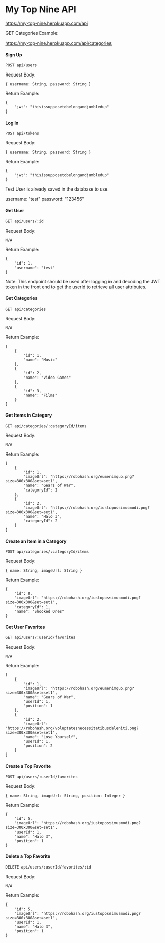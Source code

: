 # My Top Nine API

https://my-top-nine.herokuapp.com/api

GET Categories Example:

https://my-top-nine.herokuapp.com/api/categories

#### Sign Up

```
POST api/users
```
Request Body:

```
{ username: String, password: String }
```

Return Example:
```
{
    "jwt": "thisissupposetobelongandjumbledup"
}
``` 

#### Log In

```
POST api/tokens
```
Request Body:

```
{ username: String, password: String }
```

Return Example:
```
{
    "jwt": "thisissupposetobelongandjumbledup"
}
``` 

Test User is already saved in the database to use. 

username: "test"
password: "123456"


#### Get User

```
GET api/users/:id
```
Request Body:

```
N/A
```

Return Example:
```
{
    "id": 1,
    "username": "test"
}
```

Note: This endpoint should be used after logging in and decoding the JWT
token in the front end to get the userId to retrieve all user attributes.

#### Get Categories

```
GET api/categories
```

Request Body:

```
N/A
```

Return Example:

```
[
    {
        "id": 1,
        "name": "Music"
    },
    {
        "id": 2,
        "name": "Video Games"
    },
    {
        "id": 3,
        "name": "Films"
    }
]
```
#### Get Items in Category

```
GET api/categories/:categoryId/items
```

Request Body:

```
N/A
```

Return Example:

```
[
    {
        "id": 1,
        "imageUrl": "https://robohash.org/eumenimquo.png?size=300x300&set=set1",
        "name": "Gears of War",
        "categoryId": 2
    },
    {
        "id": 2,
        "imageUrl": "https://robohash.org/iustopossimusmodi.png?size=300x300&set=set1",
        "name": "Halo 3",
        "categoryId": 2
    }
]
```


#### Create an Item in a Category

```
POST api/categories/:categoryId/items
```

Request Body:

```
{ name: String, imageUrl: String }
```

Return Example:

```
{
    "id": 8,
    "imageUrl": "https://robohash.org/iustopossimusmodi.png?size=300x300&set=set1",
    "categoryId": 1,
    "name": "Shooked Ones"
}
```


#### Get User Favorites

```
GET api/users/:userId/favorites
```

Request Body:

```
N/A
```

Return Example:

```
[
    {
        "id": 1,
        "imageUrl": "https://robohash.org/eumenimquo.png?size=300x300&set=set1",
        "name": "Gears of War",
        "userId": 1,
        "position": 1
    },
    {
        "id": 2,
        "imageUrl": "https://robohash.org/voluptatesnecessitatibusdeleniti.png?size=300x300&set=set1",
        "name": "Lose Yourself",
        "userId": 1,
        "position": 2
    }
]
```

#### Create a Top Favorite

```
POST api/users/:userId/favorites
```

Request Body:

```
{ name: String, imageUrl: String, position: Integer }
```

Return Example:

```
{
    "id": 5,
    "imageUrl": "https://robohash.org/iustopossimusmodi.png?size=300x300&set=set1",
    "userId": 1,
    "name": "Halo 3",
    "position": 1
}
```
#### Delete a Top Favorite

```
DELETE api/users/:userId/favorites/:id
```

Request Body:

```
N/A
```

Return Example:

```
{
    "id": 5,
    "imageUrl": "https://robohash.org/iustopossimusmodi.png?size=300x300&set=set1",
    "userId": 1,
    "name": "Halo 3",
    "position": 1
}
```


